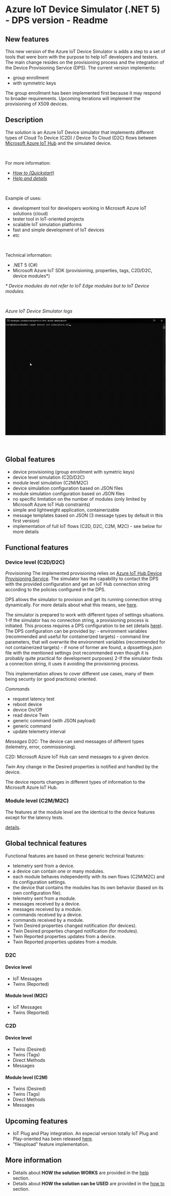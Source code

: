 # Azure IoT Device Simulator (.NET 5) - DPS version - Readme

## New features
This new version of the Azure IoT Device Simulator is adds a step to a set of tools that were born with the purpose to help IoT developers and testers. The main change resides on the provisioning process and the integration of the Device Provisioning Service (DPS). The current version implements:
 - group enrollment
 - with symmetric keys

The group enrollment has been implemented first because it may respond to broader requirements.
Upcoming iterations will implement the provisioning of X509 devices.

## Description
The solution is an Azure IoT Device simulator that implements different types of Cloud To Device (C2D) / Device To Cloud (D2C) flows between [Microsoft Azure IoT Hub](https://azure.microsoft.com/en-us/services/iot-hub/) and the simulated device.

<br/>

For more information:
 - [*How to (Quickstart)*](sources/IoT.Simulator/IoT.Simulator/docs/HowTo.md)
 - [*Help  and details*](sources/IoT.Simulator/IoT.Simulator/docs/Help.md) 
 
 <br/>

Example of uses:
 - development tool for developers working in Microsoft Azure IoT solutions (cloud)
 - tester tool in IoT-oriented projects
 - scalable IoT simulation platforms
 - fast and simple development of IoT devices
 - etc

<br/>

Technical information:
 - .NET 5 (C#)
 - Microsoft Azure IoT SDK (provisioning, properties, tags, C2D/D2C, device modules*)

_* Device modules do not refer to IoT Edge modules but to IoT Device modules._

<br/>

*Azure IoT Device Simulator logs*

![Azure IoT Device Simulator Logs](sources/IoT.Simulator/IoT.Simulator/docs/images/AzureIoTDeviceSimulatorLos.gif)

<br/>

## Global features
 - device provisioning (group enrollment with symetric keys)
 - device level simulation (C2D/D2C)
 - module level simulation (C2M/M2C)
 - device simulation configuration based on JSON files
 - module simulation configuration based on JSON files
 - no specific limitation on the number of modules (only limited by Microsoft Azure IoT Hub constraints)
 - simple and lightweight application, containerizable
 - message templates based on JSON (3 message types by default in this first version)
 - implementation of full IoT flows (C2D, D2C, C2M, M2C) - see below for more details


## Functional features

### Device level (C2D/D2C)

*Provisioning*
The implemented provisioning relies on [Azure IoT Hub Device Provisioning Service](https://docs.microsoft.com/en-us/azure/iot-dps/).
The simulator has the capability to contact the DPS with the provided configuration and get an IoT Hub connection string according to the policies configured in the DPS.

DPS allows the simulator to provision and get its running connection string dynamically. For more details about what this means, see [here](sources/IoT.Simulator/IoT.Simulator/docs/Provisioning.md).

The simulator is prepared to work with different types of settings situations.
 1-If the simulator has no connection string, a provisioning process is initiated.
   This process requires a DPS configuration to be set (details [here](sources/IoT.Simulator/IoT.Simulator/docs/Provisioning.md)).
   The DPS configuration can be provided by:
     - environment variables (recommended and useful for containerized targets)
     - command line parameters, that will overwrite the environment variables (recommended for not containerized targets)
     - if none of former are found, a dpssettings.json file with the mentioned settings (not recommended even though it is probably quite practical for development purposes)
 2-If the simulator finds a connection string, it uses it avoiding the provisioning process.

This implementation allows to cover different use cases, many of them being security (or good practices) oriented.
 
*Commands*
 - request latency test
 - reboot device
 - device On/Off
 - read device Twin
 - generic command (with JSON payload)
 - generic command
 - update telemetry interval
 
 *Messages*
 D2C: The device can send messages of different types (telemetry, error, commissioning).
 
 C2D: Microsoft Azure IoT Hub can send messages to a given device.
 
 *Twin*
 Any change in the Desired properties is notified and handled by the device.

 The device reports changes in different types of information to the Microsoft Azure IoT Hub.


### Module level (C2M/M2C)
The features at the module level are the identical to the device features except for the latency tests.


[details](sources/IoT.Simulator/IoT.Simulator/docs/Help.md).

  
## Global technical features

Functional features are based on these generic technical features:
 - telemetry sent from a device.
 - a device can contain one or many modules.
 - each module behaves independently with its own flows (C2M/M2C) and its configuration settings.
 - the device that contains the modules has its own behavior (based on its own configuration file).
 - telemetry sent from a module.
 - messages received by a device.
 - messages received by a module.
 - commands received by a device.
 - commands received by a module.
 - Twin Desired properties changed notification (for devices).
 - Twin Desired properties changed notification (for modules).
 - Twin Reported properties updates from a device.
 - Twin Reported properties updates from a module.


### D2C
#### Device level
 - IoT Messages
 - Twins (Reported)

#### Module level (M2C)
 - IoT Messages
 - Twins (Reported)

### C2D
#### Device level
 - Twins (Desired)
 - Twins (Tags)
 - Direct Methods
 - Messages

#### Module level (C2M)
 - Twins (Desired)
 - Twins (Tags)
 - Direct Methods
 - Messages

## Upcoming features
- IoT Plug and Play integration. An especial version totally IoT Plug and Play-oriented has been released [here](https://github.com/jonmikeli/azureiotdevicesimulator5-pnp).
- "fileupload" feature implementation.

## More information

- Details about **HOW the solution WORKS** are provided in the [help](sources/IoT.Simulator/IoT.Simulator/docs/Help.md) section.
- Details about **HOW the solution can be USED** are provided in the [how to](sources/IoT.Simulator/IoT.Simulator/docs/HowTo.md) section.
